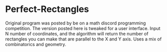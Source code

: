 # Perfect-Rectangles
Original program was posted by be on a math discord programming competition. The version posted here is tweaked for a user interface. Input N number of coordinates, and the algorithm will return the number of rectangles you can make that are parallel to the X and Y axis. Uses a mix of combinatorics and geometry.
